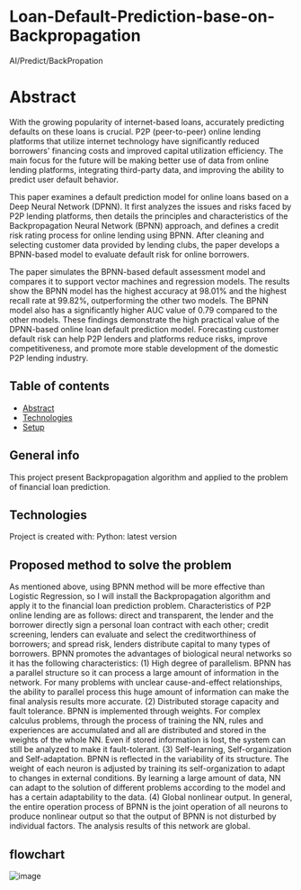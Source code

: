 # Loan-Default-Prediction-base-on-Backpropagation
AI/Predict/BackPropation

# Abstract
With the growing popularity of internet-based loans, accurately predicting defaults on these loans is crucial. P2P (peer-to-peer) online lending platforms that utilize internet technology have significantly reduced borrowers' financing costs and improved capital utilization efficiency. The main focus for the future will be making better use of data from online lending platforms, integrating third-party data, and improving the ability to predict user default behavior.

This paper examines a default prediction model for online loans based on a Deep Neural Network (DPNN). It first analyzes the issues and risks faced by P2P lending platforms, then details the principles and characteristics of the Backpropagation Neural Network (BPNN) approach, and defines a credit risk rating process for online lending using BPNN. After cleaning and selecting customer data provided by lending clubs, the paper develops a BPNN-based model to evaluate default risk for online borrowers.

The paper simulates the BPNN-based default assessment model and compares it to support vector machines and regression models. The results show the BPNN model has the highest accuracy at 98.01% and the highest recall rate at 99.82%, outperforming the other two models. The BPNN model also has a significantly higher AUC value of 0.79 compared to the other models. These findings demonstrate the high practical value of the DPNN-based online loan default prediction model. Forecasting customer default risk can help P2P lenders and platforms reduce risks, improve competitiveness, and promote more stable development of the domestic P2P lending industry.

## Table of contents
* [Abstract](#Abstract)
* [Technologies](#technologies)
* [Setup](#setup)

## General info
This project present Backpropagation algorithm and applied to the problem of financial loan prediction.
	
## Technologies
Project is created with:
Python: latest version

## Proposed method to solve the problem
As mentioned above, using BPNN method will be more effective than Logistic Regression, so I will install the Backpropagation algorithm and apply it to the financial loan prediction problem. 
Characteristics of P2P online lending are as follows: direct and transparent, the lender and the borrower directly sign a personal loan contract with each other; credit screening, lenders can evaluate and select the creditworthiness of borrowers; and spread risk, lenders distribute capital to many types of borrowers.
BPNN promotes the advantages of biological neural networks so it has the following characteristics:
(1) High degree of parallelism. BPNN has a parallel structure so it can process a large amount of information in the network. For many problems with unclear cause-and-effect relationships, the ability to parallel process this huge amount of information can make the final analysis results more accurate.
(2) Distributed storage capacity and fault tolerance. BPNN is implemented through weights. For complex calculus problems, through the process of training the NN, rules and experiences are accumulated and all are distributed and stored in the weights of the whole NN. Even if stored information is lost, the system can still be analyzed to make it fault-tolerant.
(3) Self-learning, Self-organization and Self-adaptation. BPNN is reflected in the variability of its structure. The weight of each neuron is adjusted by training its self-organization to adapt to changes in external conditions. By learning a large amount of data, NN can adapt to the solution of different problems according to the model and has a certain adaptability to the data.
(4) Global nonlinear output. In general, the entire operation process of BPNN is the joint operation of all neurons to produce nonlinear output so that the output of BPNN is not disturbed by individual factors. The analysis results of this network are global.

## flowchart
 ![image](https://github.com/DieterHoang-AI/Loan-Default-Prediction-base-on-Backpropagation/assets/172985518/15672785-9ee3-4cf4-9d36-c9b56a760ca4)

